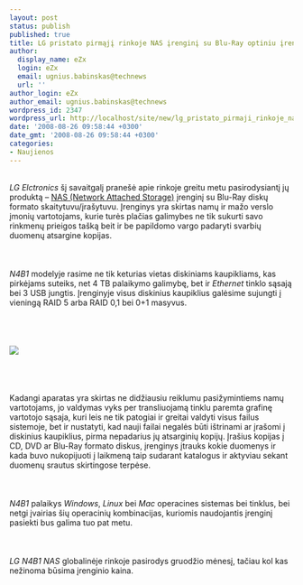 ```yaml
---
layout: post
status: publish
published: true
title: LG pristato pirmąjį rinkoje NAS įrenginį su Blu-Ray optiniu įrenginiu
author:
  display_name: eZx
  login: eZx
  email: ugnius.babinskas@technews
  url: ''
author_login: eZx
author_email: ugnius.babinskas@technews
wordpress_id: 2347
wordpress_url: http://localhost/site/new/lg_pristato_pirmaji_rinkoje_nas_irengini_su_blu_ray_optiniu_irenginiu/
date: '2008-08-26 09:58:44 +0300'
date_gmt: '2008-08-26 09:58:44 +0300'
categories:
- Naujienos
---
```

<p>
<br><i>LG Elctronics</i> šį savaitgalį pranešė apie rinkoje greitu metu pasirodysiantį jų produktą – <a class="ns" href="http://en.wikipedia.org/wiki/Network_Attached_Storage">NAS (Network Attached Storage)</a> įrenginį su Blu-Ray diskų formato skaitytuvu/įrašytuvu. Įrenginys yra skirtas namų ir mažo verslo įmonių vartotojams, kurie turės plačias galimybes ne tik sukurti savo rinkmenų prieigos tašką beit ir be papildomo vargo padaryti svarbių duomenų atsargine kopijas.<br />
<br><br />
<br><i> N4B1</i> modelyje rasime ne tik keturias vietas diskiniams kaupikliams, kas pirkėjams suteiks, net 4 TB palaikymo galimybę, bet ir <i> Ethernet</i> tinklo sąsają bei 3 USB jungtis. Įrenginyje visus diskinius kaupiklius galėsime sujungti į vieningą RAID 5 arba RAID 0,1 bei 0+1 masyvus.<br />
<br><br />
<br><br><img src="http://www.technews.lt/upl/Failai/LG_N4B1_NAS.jpg"><br><br />
<br><br />
<br>Kadangi aparatas yra skirtas ne didžiausiu reiklumu pasižymintiems namų vartotojams, jo valdymas vyks per transliuojamą tinklu paremta grafinę vartotojo sąsaja, kuri leis ne tik patogiai ir greitai valdyti visus failus sistemoje, bet ir nustatyti, kad nauji failai negalės būti ištrinami ar įrašomi į diskinius kaupiklius, pirma nepadarius jų atsarginių kopijų. Įrašius kopijas į CD, DVD ar Blu-Ray formato diskus, įrenginys įtrauks kokie duomenys ir kada buvo nukopijuoti į laikmeną taip sudarant katalogus ir aktyviau sekant duomenų srautus skirtingose terpėse.<br />
<br><br />
<br><i>N4B1</i> palaikys <i>Windows</i>, <i>Linux</i> bei <i>Mac</i> operacines sistemas bei tinklus, bei netgi įvairias šių operacinių kombinacijas, kuriomis naudojantis įrenginį pasiekti bus galima tuo pat metu.<br />
<br><br />
<br><i>LG N4B1 NAS</i> globalinėje rinkoje pasirodys gruodžio mėnesį, tačiau kol kas nežinoma būsima įrenginio kaina.<br />
<br><br />
<br><br />
<br></p>
